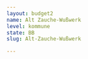 ```yaml
---
layout: budget2
name: Alt Zauche-Wußwerk
level: kommune
state: BB
slug: Alt-Zauche-Wußwerk

---
```



